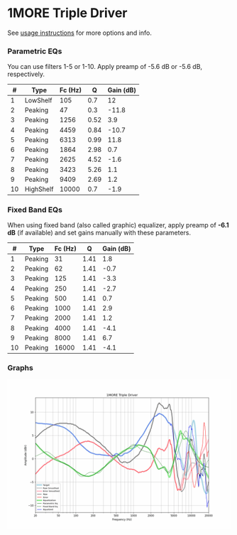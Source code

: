 # 1MORE Triple Driver
See [usage instructions](https://github.com/jaakkopasanen/AutoEq#usage) for more options and info.

### Parametric EQs
You can use filters 1-5 or 1-10. Apply preamp of -5.6 dB or -5.6 dB, respectively.

|   # | Type      |   Fc (Hz) |    Q |   Gain (dB) |
|-----|-----------|-----------|------|-------------|
|   1 | LowShelf  |       105 | 0.7  |        12   |
|   2 | Peaking   |        47 | 0.3  |       -11.8 |
|   3 | Peaking   |      1256 | 0.52 |         3.9 |
|   4 | Peaking   |      4459 | 0.84 |       -10.7 |
|   5 | Peaking   |      6313 | 0.99 |        11.8 |
|   6 | Peaking   |      1864 | 2.98 |         0.7 |
|   7 | Peaking   |      2625 | 4.52 |        -1.6 |
|   8 | Peaking   |      3423 | 5.26 |         1.1 |
|   9 | Peaking   |      9409 | 2.69 |         1.2 |
|  10 | HighShelf |     10000 | 0.7  |        -1.9 |

### Fixed Band EQs
When using fixed band (also called graphic) equalizer, apply preamp of **-6.1 dB** (if available) and set gains manually with these parameters.

|   # | Type    |   Fc (Hz) |    Q |   Gain (dB) |
|-----|---------|-----------|------|-------------|
|   1 | Peaking |        31 | 1.41 |         1.8 |
|   2 | Peaking |        62 | 1.41 |        -0.7 |
|   3 | Peaking |       125 | 1.41 |        -3.3 |
|   4 | Peaking |       250 | 1.41 |        -2.7 |
|   5 | Peaking |       500 | 1.41 |         0.7 |
|   6 | Peaking |      1000 | 1.41 |         2.9 |
|   7 | Peaking |      2000 | 1.41 |         1.2 |
|   8 | Peaking |      4000 | 1.41 |        -4.1 |
|   9 | Peaking |      8000 | 1.41 |         6.7 |
|  10 | Peaking |     16000 | 1.41 |        -4.1 |

### Graphs
![](./1MORE%20Triple%20Driver.png)
